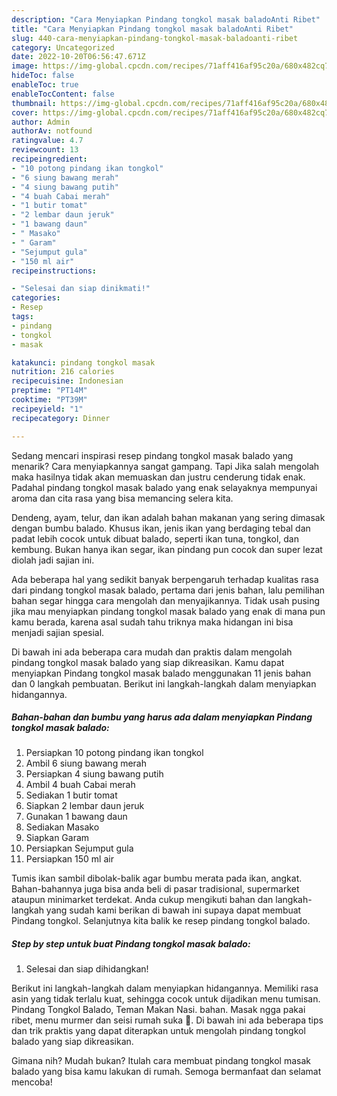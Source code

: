 ```yaml
---
description: "Cara Menyiapkan Pindang tongkol masak baladoAnti Ribet"
title: "Cara Menyiapkan Pindang tongkol masak baladoAnti Ribet"
slug: 440-cara-menyiapkan-pindang-tongkol-masak-baladoanti-ribet
category: Uncategorized
date: 2022-10-20T06:56:47.671Z
image: https://img-global.cpcdn.com/recipes/71aff416af95c20a/680x482cq70/pindang-tongkol-masak-balado-foto-resep-utama.jpg
hideToc: false
enableToc: true
enableTocContent: false
thumbnail: https://img-global.cpcdn.com/recipes/71aff416af95c20a/680x482cq70/pindang-tongkol-masak-balado-foto-resep-utama.jpg
cover: https://img-global.cpcdn.com/recipes/71aff416af95c20a/680x482cq70/pindang-tongkol-masak-balado-foto-resep-utama.jpg
author: Admin
authorAv: notfound
ratingvalue: 4.7
reviewcount: 13
recipeingredient:
- "10 potong pindang ikan tongkol"
- "6 siung bawang merah"
- "4 siung bawang putih"
- "4 buah Cabai merah"
- "1 butir tomat"
- "2 lembar daun jeruk"
- "1 bawang daun"
- " Masako"
- " Garam"
- "Sejumput gula"
- "150 ml air"
recipeinstructions:

- "Selesai dan siap dinikmati!"
categories:
- Resep
tags:
- pindang
- tongkol
- masak

katakunci: pindang tongkol masak 
nutrition: 216 calories
recipecuisine: Indonesian
preptime: "PT14M"
cooktime: "PT39M"
recipeyield: "1"
recipecategory: Dinner

---
```



Sedang mencari inspirasi resep pindang tongkol masak balado yang menarik? Cara menyiapkannya sangat gampang. Tapi Jika salah mengolah maka hasilnya tidak akan memuaskan dan justru cenderung tidak enak. Padahal pindang tongkol masak balado yang enak selayaknya mempunyai aroma dan cita rasa yang bisa memancing selera kita.


Dendeng, ayam, telur, dan ikan adalah bahan makanan yang sering dimasak dengan bumbu balado. Khusus ikan, jenis ikan yang berdaging tebal dan padat lebih cocok untuk dibuat balado, seperti ikan tuna, tongkol, dan kembung. Bukan hanya ikan segar, ikan pindang pun cocok dan super lezat diolah jadi sajian ini.

Ada beberapa hal yang sedikit banyak berpengaruh terhadap kualitas rasa dari pindang tongkol masak balado, pertama dari jenis bahan, lalu pemilihan bahan segar hingga cara mengolah dan menyajikannya. Tidak usah pusing jika mau menyiapkan pindang tongkol masak balado yang enak di mana pun kamu berada, karena asal sudah tahu triknya maka hidangan ini bisa menjadi sajian spesial.


Di bawah ini ada beberapa cara mudah dan praktis dalam mengolah pindang tongkol masak balado yang siap dikreasikan. Kamu dapat menyiapkan Pindang tongkol masak balado menggunakan 11 jenis bahan dan 0 langkah pembuatan. Berikut ini langkah-langkah dalam menyiapkan hidangannya.

<!--inarticleads1-->

##### Bahan-bahan dan bumbu yang harus ada dalam menyiapkan Pindang tongkol masak balado:

1. Persiapkan 10 potong pindang ikan tongkol
1. Ambil 6 siung bawang merah
1. Persiapkan 4 siung bawang putih
1. Ambil 4 buah Cabai merah
1. Sediakan 1 butir tomat
1. Siapkan 2 lembar daun jeruk
1. Gunakan 1 bawang daun
1. Sediakan  Masako
1. Siapkan  Garam
1. Persiapkan Sejumput gula
1. Persiapkan 150 ml air


Tumis ikan sambil dibolak-balik agar bumbu merata pada ikan, angkat. Bahan-bahannya juga bisa anda beli di pasar tradisional, supermarket ataupun minimarket terdekat. Anda cukup mengikuti bahan dan langkah-langkah yang sudah kami berikan di bawah ini supaya dapat membuat Pindang tongkol. Selanjutnya kita balik ke resep pindang tongkol balado. 

<!--inarticleads2-->

##### Step by step untuk buat Pindang tongkol masak balado:


1. Selesai dan siap dihidangkan!

Berikut ini langkah-langkah dalam menyiapkan hidangannya. Memiliki rasa asin yang tidak terlalu kuat, sehingga cocok untuk dijadikan menu tumisan. Pindang Tongkol Balado, Teman Makan Nasi. bahan. Masak ngga pakai ribet, menu murmer dan seisi rumah suka 🤩. Di bawah ini ada beberapa tips dan trik praktis yang dapat diterapkan untuk mengolah pindang tongkol balado yang siap dikreasikan. 

Gimana nih? Mudah bukan? Itulah cara membuat pindang tongkol masak balado yang bisa kamu lakukan di rumah. Semoga bermanfaat dan selamat mencoba!
